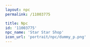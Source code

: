 ```yaml
---
layout: npc
permalink: /11003775

title: Npc
id: '11003775'
npc_name: 'Star Star Shop'
icon_url: 'portrait/npc/dummy_p.png'
---
```

